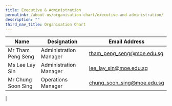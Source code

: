 ```yaml
---
title: Executive & Administration
permalink: /about-us/organisation-chart/executive-and-administration/
description: ""
third_nav_title: Organisation Chart
---
```

| Name | Designation | Email Address |
|---|---|---|
| Mr Tham Peng Seng | Administration Manager | [tham_peng_seng@moe.edu.sg](mailto:tham_peng_seng@moe.edu.sg) |
| Ms Lee Lay Sin | Administration Manager | [lee_lay_sin@moe.edu.sg](mailto:lee_lay_sin@moe.edu.sg) |
| Mr Chung Soon Sing | Operations Manager | [chung_soon_sing@moe.edu.sg](mailto:chung_soon_sing@moe.edu.sg) |
|